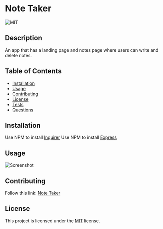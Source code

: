 # Note Taker
![MIT](https://img.shields.io/badge/License-MIT-yellow.svg)

## Description
An app that has a landing page and notes page where users can write and delete notes.
          
## Table of Contents
- [Installation](#installation)
- [Usage](#usage)
- [Contributing](#contributing)
- [License](#license)
- [Tests](#tests)
- [Questions](#questions)

## Installation
Use NPM to install [Inquirer](https://www.npmjs.com/package/inquirer)
Use NPM to install [Express]()

## Usage
![Screenshot]()

## Contributing
Follow this link: [Note Taker](github.com/MattAJ26/Note-Taker)

## License

This project is licensed under the [MIT](https://opensource.org/licenses/MIT) license.